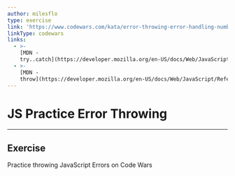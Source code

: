 ```yaml
---
author: milesflo
type: exercise
link: 'https://www.codewars.com/kata/error-throwing-error-handling-number-2'
linkType: codewars
links:
  - >-
    [MDN -
    try..catch](https://developer.mozilla.org/en-US/docs/Web/JavaScript/Reference/Statements/try...catch){website}
  - >-
    [MDN -
    throw](https://developer.mozilla.org/en-US/docs/Web/JavaScript/Reference/Statements/throw){website}
---
```


# JS Practice Error Throwing


---

## Exercise

Practice throwing JavaScript Errors on Code Wars
